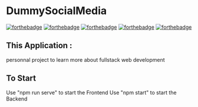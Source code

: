 # DummySocialMedia

[![forthebadge](http://forthebadge.com/images/badges/built-with-love.svg)](http://forthebadge.com)
[![forthebadge](https://forthebadge.com/images/badges/it-works-why.svg)](http://forthebadge.com)
[![forthebadge](https://forthebadge.com/images/badges/made-with-vue.svg)](http://forthebadge.com)
[![forthebadge](https://forthebadge.com/images/badges/powered-by-coders-sweat.svg)](http://forthebadge.com)
[![forthebadge](https://forthebadge.com/images/badges/60-percent-of-the-time-works-every-time.svg)](https://forthebadge.com)


## This Application :
personnal project to learn more about fullstack web development

## To Start
Use "npm run serve" to start the Frontend
Use "npm start" to start the Backend
